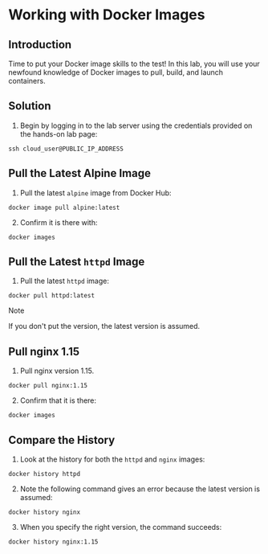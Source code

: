 # Working with Docker Images

## Introduction

Time to put your Docker image skills to the test! In this lab, you will use your newfound knowledge of Docker images to pull, build, and launch containers.

## Solution

1. Begin by logging in to the lab server using the credentials provided on the hands-on lab page:

```
ssh cloud_user@PUBLIC_IP_ADDRESS
```

## Pull the Latest Alpine Image

1. Pull the latest `alpine` image from Docker Hub:

```
docker image pull alpine:latest
```

2. Confirm it is there with:

```
docker images
```

## Pull the Latest `httpd` Image

1. Pull the latest `httpd` image:

```
docker pull httpd:latest
```

> [!NOTE]
>
> If you don't put the version, the latest version is assumed.

## Pull nginx 1.15

1. Pull nginx version 1.15.

```
docker pull nginx:1.15
```

2. Confirm that it is there:

```
docker images
```

## Compare the History

1. Look at the history for both the `httpd` and `nginx` images:

```
docker history httpd
```

2. Note the following command gives an error because the latest version is assumed:

```
docker history nginx
```

3. When you specify the right version, the command succeeds:

```
docker history nginx:1.15
```
